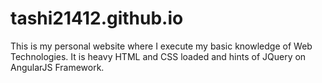 # tashi21412.github.io

This is my personal website where I execute my basic knowledge of Web Technologies. It is heavy HTML and CSS loaded and hints of JQuery on 
AngularJS Framework.


